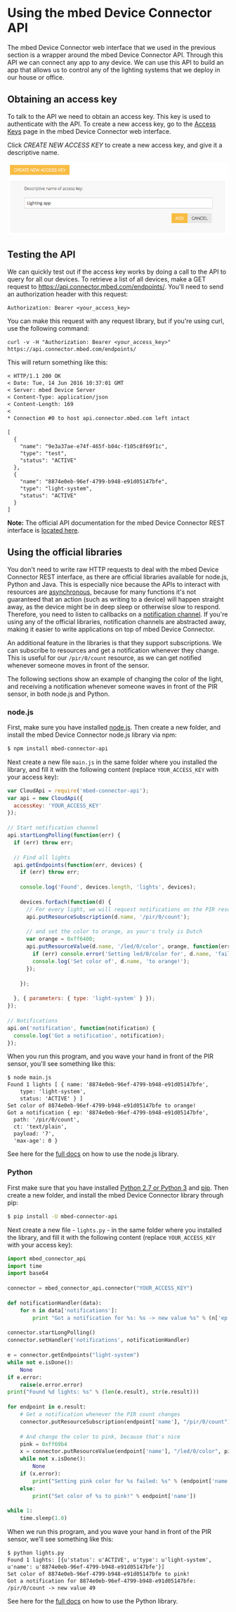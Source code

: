 # Using the mbed Device Connector API

The mbed Device Connector web interface that we used in the previous section is a wrapper around the mbed Device Connector API. Through this API we can connect any app to any device. We can use this API to build an app that allows us to control any of the lighting systems that we deploy in our house or office.

## Obtaining an access key

To talk to the API we need to obtain an access key. This key is used to authenticate with the API. To create a new access key, go to the [Access Keys](https://connector.mbed.com/#accesskeys) page in the mbed Device Connector web interface.

Click *CREATE NEW ACCESS KEY* to create a new access key, and give it a descriptive name.


![Creating a new access key in mbed Device Connector](assets/lights14.png)

## Testing the API

We can quickly test out if the access key works by doing a call to the API to query for all our devices. To retrieve a list of all devices, make a GET request to https://api.connector.mbed.com/endpoints/. You'll need to send an authorization header with this request:

```
Authorization: Bearer <your_access_key>
```

You can make this request with any request library, but if you're using curl, use the following command:



```
curl -v -H "Authorization: Bearer <your_access_key>" https://api.connector.mbed.com/endpoints/
```

This will return something like this:

```
< HTTP/1.1 200 OK
< Date: Tue, 14 Jun 2016 10:37:01 GMT
< Server: mbed Device Server
< Content-Type: application/json
< Content-Length: 169
<
* Connection #0 to host api.connector.mbed.com left intact

[
  {
    "name": "9e3a37ae-e74f-465f-b04c-f105c8f69f1c",
    "type": "test",
    "status": "ACTIVE"
  },
  {
    "name": "8874e0eb-96ef-4799-b948-e91d05147bfe",
    "type": "light-system",
    "status": "ACTIVE"
  }
]
```

<span class="notes">**Note:** The official API documentation for the mbed Device Connector REST interface is [located here](https://docs.mbed.com/docs/mbed-device-connector-web-interfaces/en/latest/).</span>

## Using the official libraries

You don't need to write raw HTTP requests to deal with the mbed Device Connector REST interface, as there are official libraries available for node.js, Python and Java. This is especially nice because the APIs to interact with resources are [asynchronous](https://docs.mbed.com/docs/mbed-device-connector-web-interfaces/en/latest/#asynchronous-requests), because for many functions it's not guaranteed that an action (such as writing to a device) will happen straight away, as the device might be in deep sleep or otherwise slow to respond. Therefore, you need to listen to callbacks on a [notification channel](https://docs.mbed.com/docs/mbed-device-connector-web-interfaces/en/latest/api-reference/#notifications). If you're using any of the official libraries, notification channels are abstracted away, making it easier to write applications on top of mbed Device Connector.

An additional feature in the libraries is that they support subscriptions. We can subscribe to resources and get a notification whenever they change. This is useful for our `/pir/0/count` resource, as we can get notified whenever someone moves in front of the sensor.

The following sections show an example of changing the color of the light, and receiving a notification whenever someone waves in front of the PIR sensor, in both node.js and Python.

### node.js

First, make sure you have installed [node.js](http://nodejs.org). Then create a new folder, and install the mbed Device Connector node.js library via npm:

```bash
$ npm install mbed-connector-api
```

Next create a new file ``main.js`` in the same folder where you installed the library, and fill it with the following content (replace `YOUR_ACCESS_KEY` with your access key):

```js
var CloudApi = require('mbed-connector-api');
var api = new CloudApi({
  accessKey: 'YOUR_ACCESS_KEY'
});

// Start notification channel
api.startLongPolling(function(err) {
  if (err) throw err;

  // Find all lights
  api.getEndpoints(function(err, devices) {
    if (err) throw err;

    console.log('Found', devices.length, 'lights', devices);

    devices.forEach(function(d) {
      // For every light, we will request notifications on the PIR resource
      api.putResourceSubscription(d.name, '/pir/0/count');

      // and set the color to orange, as your's truly is Dutch
      var orange = 0xff6400;
      api.putResourceValue(d.name, '/led/0/color', orange, function(err) {
        if (err) console.error('Setting led/0/color for', d.name, 'failed', err);
        console.log('Set color of', d.name, 'to orange!');
      });

    });

  }, { parameters: { type: 'light-system' } });
});

// Notifications
api.on('notification', function(notification) {
  console.log('Got a notification', notification);
});
```

When you run this program, and you wave your hand in front of the PIR sensor, you'll see something like this:

```
$ node main.js
Found 1 lights [ { name: '8874e0eb-96ef-4799-b948-e91d05147bfe',
    type: 'light-system',
    status: 'ACTIVE' } ]
Set color of 8874e0eb-96ef-4799-b948-e91d05147bfe to orange!
Got a notification { ep: '8874e0eb-96ef-4799-b948-e91d05147bfe',
  path: '/pir/0/count',
  ct: 'text/plain',
  payload: '7',
  'max-age': 0 }
```

See here for the [full docs](https://github.com/ARMmbed/mbed-connector-api-node) on how to use the node.js library.

### Python

First make sure that you have installed [Python 2.7 or Python 3](https://www.python.org/downloads/) and [pip](https://pip.pypa.io/en/stable/installing/). Then create a new folder, and install the mbed Device Connector library through pip:

```bash
$ pip install -U mbed-connector-api
```

Next create a new file - ``lights.py`` - in the same folder where you installed the library, and fill it with the following content (replace `YOUR_ACCESS_KEY` with your access key):

```python
import mbed_connector_api
import time
import base64

connector = mbed_connector_api.connector("YOUR_ACCESS_KEY")

def notificationHandler(data):
    for n in data['notifications']:
        print "Got a notification for %s: %s -> new value %s" % (n['ep'], n['path'], base64.b64decode(n['payload']))

connector.startLongPolling()
connector.setHandler('notifications', notificationHandler)

e = connector.getEndpoints("light-system")
while not e.isDone():
    None
if e.error:
    raise(e.error.error)
print("Found %d lights: %s" % (len(e.result), str(e.result)))

for endpoint in e.result:
    # Get a notification whenever the PIR count changes
    connector.putResourceSubscription(endpoint['name'], "/pir/0/count")

    # And change the color to pink, because that's nice
    pink = 0xff69b4
    x = connector.putResourceValue(endpoint['name'], "/led/0/color", pink)
    while not x.isDone():
        None
    if (x.error):
        print("Setting pink color for %s failed: %s" % (endpoint['name'], x.error.error))
    else:
        print("Set color of %s to pink!" % endpoint['name'])

while 1:
    time.sleep(1.0)
```

When we run this program, and you wave your hand in front of the PIR sensor, we'll see something like this:

```
$ python lights.py
Found 1 lights: [{u'status': u'ACTIVE', u'type': u'light-system', u'name': u'8874e0eb-96ef-4799-b948-e91d05147bfe'}]
Set color of 8874e0eb-96ef-4799-b948-e91d05147bfe to pink!
Got a notification for 8874e0eb-96ef-4799-b948-e91d05147bfe: /pir/0/count -> new value 49
```

See here for the [full docs](https://github.com/ARMmbed/mbed-connector-api-python) on how to use the Python library.
